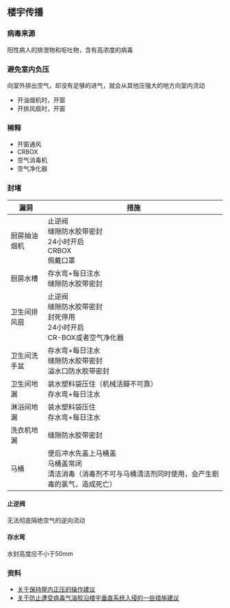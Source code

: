 ## 楼宇传播

### 病毒来源

阳性病人的排泄物和呕吐物，含有高浓度的病毒

### 避免室内负压

向室外排出空气，却没有足够的进气，就会从其他压强大的地方向室内流动

- 开油烟机时，开窗
- 开排风扇时，开窗

### 稀释

- 开窗通风
- CRBOX
- 空气消毒机
- 空气净化器

### 封堵

| 漏洞 | 措施 |
| --- | --- |
| 厨房抽油烟机 | 止逆阀<br>缝隙防水胶带密封<br>24小时开启<br>CRBOX<br>佩戴口罩 |
| 厨房水槽 | 存水弯+每日注水<br>缝隙防水胶带密封 |
| 卫生间排风扇 | 止逆阀<br>缝隙防水胶带密封<br>封死停用<br>24小时开启<br>CR-BOX或者空气净化器 |
| 卫生间洗手盆 | 存水弯+每日注水<br>缝隙防水胶带密封<br>溢水口防水胶带密封 |
| 卫生间地漏 | 装水塑料袋压住（机械活瓣不可靠）<br>存水弯+每日注水 |
| 淋浴间地漏 | 装水塑料袋压住<br>存水弯+每日注水 |
| 洗衣机地漏 | 缝隙防水胶带密封 |
| 马桶 | 便后冲水先盖上马桶盖<br>马桶盖常闭<br>清洁消毒（消毒剂不可与马桶清洁剂同时使用，会产生剧毒的氯气，造成死亡） |

#### 止逆阀

无法彻底隔绝空气的逆向流动

#### 存水弯

水封高度应不小于50mm

### 资料

- [关于保持屋内正压的操作建议](https://mp.weixin.qq.com/s?__biz=MzU0MTA3ODA4NQ==&mid=2247493220&idx=1&sn=93c1ca17e8ecdf8a249e6d827e5a866e&chksm=fb2dc14ecc5a4858b3e4d267605f872958424dc3bb5a0a669fb94eafd34b88c677d10e72c638&token=1082000006&lang=zh_CN&scene=21#wechat_redirect)
- [关于防止遭受病毒气溶胶沿楼宇垂直系统入侵的一些措施建议](https://mp.weixin.qq.com/s?__biz=MzU0MTA3ODA4NQ==&mid=2247493025&idx=1&sn=aed4d13cabd35aa8b031f68cccbe17e9&chksm=fb2dc28bcc5a4b9d39a20c6e13adfa983919779d9912f9388b371d63ca720e0b91574e01c8cd&token=1082000006&lang=zh_CN&scene=21#wechat_redirect)
